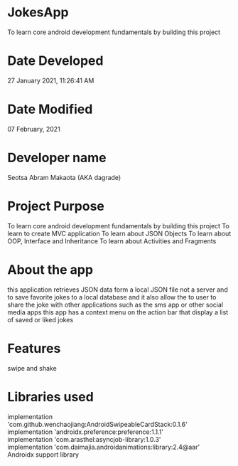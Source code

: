 # JokesApp
 To learn core android development fundamentals by building this project
 
 # Date Developed           
 27 January 2021, 11:26:41 AM
 # Date Modified             
 07 February, 2021
 # Developer name            
 Seotsa Abram Makaota (AKA dagrade)
 # Project Purpose           
 To learn core android development fundamentals by building this project
 To learn to create MVC application
 To learn about JSON Objects
 To learn about OOP, Interface and Inheritance
 To learn about Activities and Fragments
 
 # About the app
 this application retrieves JSON data form a local JSON file not a server
 and to save favorite jokes to a local database and it also allow the to user
 to share the joke with other applications such as the sms app or other social media apps
 this app has a context menu on the action bar that display a list of saved or liked jokes
 
 # Features
 swipe and shake
 
 # Libraries used
 implementation 'com.github.wenchaojiang:AndroidSwipeableCardStack:0.1.6'\
 implementation 'androidx.preference:preference:1.1.1'\
 implementation 'com.arasthel:asyncjob-library:1.0.3'\
 implementation 'com.daimajia.androidanimations:library:2.4@aar'\
 Androidx support library
 
 
